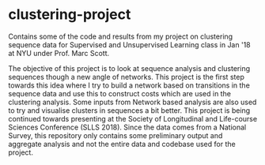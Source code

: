# clustering-project
Contains some of the code and results from my project on clustering sequence data for Supervised and Unsupervised Learning class in Jan '18 at NYU under Prof. Marc Scott.

The objective of this project is to look at sequence analysis and clustering sequences though a new angle of networks. This project is the first step towards this idea where I try to build a network based on transitions in the sequence data and use this to construct costs which are used in the clustering analysis. Some inputs from Network based analysis are also used to try and visualise clusters in sequences a bit better. This project is being continued towards presenting at the Society of Longitudinal and Life-course Sciences Conference (SLLS 2018). Since the data comes from a National Survey, this repository only contains some preliminary output and aggregate analysis and not the entire data and codebase used for the project.
